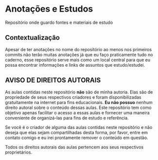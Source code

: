 # Anotações e Estudos
Repositório onde guardo fontes e materiais de estudo

## Contextualização
Apesar de ter anotações no nome do repositório ao menos nos primeiros commits não terão muitas anotações já que eu faço praticamente tudo no caderno, esse repositório serve mais como um local central para que eu possa encontrar informações e links de assuntos que estudo/estudei.

## AVISO DE DIREITOS AUTORAIS

As aulas contidas neste repositório **não** são de minha autoria. Elas são de propriedade de seus respectivos criadores e foram disponibilizadas gratuitamente na internet para fins educacionais. **Eu não possuo** nenhum direito autoral sobre o conteúdo dessas aulas. Este repositório tem como objetivo apenas facilitar o acesso a essas aulas e fornecer uma maneira conveniente de organizá-las para fins de estudo e referência.

Se você é o criador de alguma das aulas contidas neste repositório e não deseja que elas sejam compartilhadas desta forma, por favor, entre em contato comigo e eu irei prontamente remover o conteúdo em questão.

Todos os direitos autorais das aulas pertencem aos seus respectivos proprietários.
